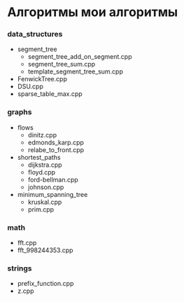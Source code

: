# Алгоритмы мои алгоритмы

### data_structures
- segment_tree
  - segment_tree_add_on_segment.cpp
  - segment_tree_sum.cpp
  - template_segment_tree_sum.cpp
- FenwickTree.cpp
- DSU.cpp
- sparse_table_max.cpp

### graphs
- flows
  - dinitz.cpp
  - edmonds_karp.cpp
  - relabe_to_front.cpp
- shortest_paths
  - dijkstra.cpp
  - floyd.cpp
  - ford-bellman.cpp
  - johnson.cpp
- minimum_spanning_tree
  - kruskal.cpp
  - prim.cpp
  
### math
- fft.cpp
- fft_998244353.cpp
### strings
- prefix_function.cpp
- z.cpp
